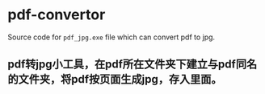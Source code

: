 # pdf-convertor
Source code for `pdf_jpg.exe` file which can convert pdf to jpg.

## pdf转jpg小工具，在pdf所在文件夹下建立与pdf同名的文件夹，将pdf按页面生成jpg，存入里面。
